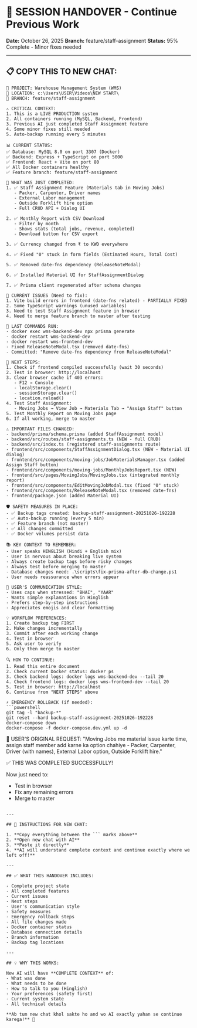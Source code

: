 # 🔄 SESSION HANDOVER - Continue Previous Work

**Date:** October 26, 2025
**Branch:** feature/staff-assignment
**Status:** 95% Complete - Minor fixes needed

---

## 📋 COPY THIS TO NEW CHAT:

```
🎯 PROJECT: Warehouse Management System (WMS)
📁 LOCATION: c:\Users\USER\Videos\NEW START\
🌿 BRANCH: feature/staff-assignment

⚠️ CRITICAL CONTEXT:
1. This is a LIVE PRODUCTION system
2. All containers running (MySQL, Backend, Frontend)
3. Previous AI just completed Staff Assignment feature
4. Some minor fixes still needed
5. Auto-backup running every 5 minutes

📊 CURRENT STATUS:
✅ Database: MySQL 8.0 on port 3307 (Docker)
✅ Backend: Express + TypeScript on port 5000
✅ Frontend: React + Vite on port 80
✅ All Docker containers healthy
✅ Feature branch: feature/staff-assignment

🎯 WHAT WAS JUST COMPLETED:
1. ✅ Staff Assignment Feature (Materials tab in Moving Jobs)
   - Packer, Carpenter, Driver names
   - External Labor management
   - Outside Forklift hire option
   - Full CRUD API + Dialog UI

2. ✅ Monthly Report with CSV Download
   - Filter by month
   - Shows stats (total jobs, revenue, completed)
   - Download button for CSV export

3. ✅ Currency changed from ₹ to KWD everywhere

4. ✅ Fixed "0" stuck in form fields (Estimated Hours, Total Cost)

5. ✅ Removed date-fns dependency (ReleaseNoteModal)

6. ✅ Installed Material UI for StaffAssignmentDialog

7. ✅ Prisma client regenerated after schema changes

🔧 CURRENT ISSUES (Need to fix):
1. Vite build errors in frontend (date-fns related) - PARTIALLY FIXED
2. Some TypeScript warnings (unused variables)
3. Need to test Staff Assignment feature in browser
4. Need to merge feature branch to master after testing

📝 LAST COMMANDS RUN:
- docker exec wms-backend-dev npx prisma generate
- docker restart wms-backend-dev
- docker restart wms-frontend-dev
- Fixed ReleaseNoteModal.tsx (removed date-fns)
- Committed: "Remove date-fns dependency from ReleaseNoteModal"

🎯 NEXT STEPS:
1. Check if frontend compiled successfully (wait 30 seconds)
2. Test in browser: http://localhost
3. Clear browser cache if 403 errors:
   - F12 → Console
   - localStorage.clear()
   - sessionStorage.clear()
   - location.reload()
4. Test Staff Assignment:
   - Moving Jobs → View Job → Materials Tab → "Assign Staff" button
5. Test Monthly Report on Moving Jobs page
6. If all working, merge to master

⚠️ IMPORTANT FILES CHANGED:
- backend/prisma/schema.prisma (added StaffAssignment model)
- backend/src/routes/staff-assignments.ts (NEW - full CRUD)
- backend/src/index.ts (registered staff-assignments route)
- frontend/src/components/StaffAssignmentDialog.tsx (NEW - Material UI dialog)
- frontend/src/components/moving-jobs/JobMaterialsManager.tsx (added Assign Staff button)
- frontend/src/components/moving-jobs/MonthlyJobsReport.tsx (NEW)
- frontend/src/pages/MovingJobs/MovingJobs.tsx (integrated monthly report)
- frontend/src/components/EditMovingJobModal.tsx (fixed "0" stuck)
- frontend/src/components/ReleaseNoteModal.tsx (removed date-fns)
- frontend/package.json (added Material UI)

🛡️ SAFETY MEASURES IN PLACE:
- ✅ Backup tags created: backup-staff-assignment-20251026-192228
- ✅ Auto-backup running (every 5 min)
- ✅ Feature branch (not master)
- ✅ All changes committed
- ✅ Docker volumes persist data

📚 KEY CONTEXT TO REMEMBER:
- User speaks HINGLISH (Hindi + English mix)
- User is nervous about breaking live system
- Always create backup tags before risky changes
- Always test before merging to master
- Database changes need: .\scripts\fix-prisma-after-db-change.ps1
- User needs reassurance when errors appear

🎨 USER'S COMMUNICATION STYLE:
- Uses caps when stressed: "BHAI", "YAAR"
- Wants simple explanations in Hinglish
- Prefers step-by-step instructions
- Appreciates emojis and clear formatting

💡 WORKFLOW PREFERENCES:
1. Create backup tag FIRST
2. Make changes incrementally
3. Commit after each working change
4. Test in browser
5. Ask user to verify
6. Only then merge to master

🔍 HOW TO CONTINUE:
1. Read this entire document
2. Check current Docker status: docker ps
3. Check backend logs: docker logs wms-backend-dev --tail 20
4. Check frontend logs: docker logs wms-frontend-dev --tail 20
5. Test in browser: http://localhost
6. Continue from "NEXT STEPS" above

⚡ EMERGENCY ROLLBACK (if needed):
```powershell
git tag -l "backup-*"
git reset --hard backup-staff-assignment-20251026-192228
docker-compose down
docker-compose -f docker-compose.dev.yml up -d
```

🎯 USER'S ORIGINAL REQUEST:
"Moving Jobs me material issue karte time, assign staff member add karne ka option chahiye - Packer, Carpenter, Driver (with names), External Labor option, Outside Forklift hire."

✅ THIS WAS COMPLETED SUCCESSFULLY!

Now just need to:
- Test in browser
- Fix any remaining errors
- Merge to master
```

---

## 🚀 INSTRUCTIONS FOR NEW CHAT:

1. **Copy everything between the ``` marks above**
2. **Open new chat with AI**
3. **Paste it directly**
4. **AI will understand complete context and continue exactly where we left off!**

---

## ✅ WHAT THIS HANDOVER INCLUDES:

- Complete project state
- All completed features
- Current issues
- Next steps
- User's communication style
- Safety measures
- Emergency rollback steps
- All file changes made
- Docker container status
- Database connection details
- Branch information
- Backup tag locations

---

## 💡 WHY THIS WORKS:

New AI will have **COMPLETE CONTEXT** of:
- What was done
- What needs to be done
- How to talk to you (Hinglish)
- Your preferences (safety first)
- Current system state
- All technical details

**Ab tum new chat khol sakte ho and wo AI exactly yahan se continue karega!** 🎯
